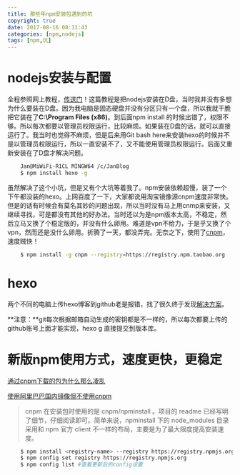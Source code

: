 ```yaml
---
title: 那些年npm安装包遇到的坑
copyright: true
date: 2017-08-16 00:11:43
categories: [npm,nodejs]
tags: [npm,坑]
---
```

# nodejs安装与配置 #
全程参照网上教程，[传送门](http://www.jianshu.com/p/03a76b2e7e00)！这篇教程是把nodejs安装在D盘，当时我并没有多想为什么要装在D盘。因为我电脑是固态硬盘并没有分区只有一个盘，所以我就干脆把它装在了**C:\Program Files (x86)**。到后面npm install 的时候出错了，权限不够。所以每次都要以管理员权限运行，比较麻烦。如果装在D盘的话，就可以直接运行了。我当时也觉得不麻烦，但是后来用Git bash here来安装hexo的时候并不是以管理员权限运行，所以一直安装不了，又不能使用管理员权限运行。后面又重新安装在了D盘才解决问题。
<!--more-->
``` bash
	Jan@MiWiFi-R1CL MINGW64 /c/JanBlog
	$ npm install hexo -g
```

虽然解决了这个小坑，但是又有个大坑等着我了。npm安装依赖超慢，装了一个下午都没装的hexo。上网百度了一下，大家都说用淘宝镜像源cnpm速度非常快。但是的话有时候会有莫名其妙的问题出现，所以当时没有马上用cnmp来安装，又继续寻找，可是都没有其他的好办法。当时还以为是npm版本太高，不稳定，然后立马又换了个稳定版的，并没有什么卵用。难道是vpn不给力，于是乎又换了个vpn，然而还是没什么卵用。折腾了一天，都没弄完。无奈之下，使用了[cnpm](https://npm.taobao.org/)，速度贼快！

``` bash
	$ npm install -g cnpm --registry=https://registry.npm.taobao.org
```

# hexo #
两个不同的电脑上传hexo博客到github老是报错，找了很久终于发现[解决方案](http://blog.csdn.net/gdutxiaoxu/article/details/53573399)。

**注意：**git每次根据邮箱自动生成的密钥都是不一样的，所以每次都要上传的github账号上面才能实现，hexo g 直接提交到版本库。

# 新版npm使用方式，速度更快，更稳定

[通过cnpm下载的包为什么那么凌乱](https://www.zhihu.com/question/53341824)

[使用阿里巴巴国内镜像但不使用cnpm](http://blog.csdn.net/rongbo_j/article/details/52106580)

> cnpm 在安装包时使用的是 cnpm/npminstall 。项目的 readme 已经写明了细节，仔细阅读即可。简单来说，npminstall 下的 node_modules 目录采用和 npm 官方 client 不一样的布局，主要是为了最大限度提高安装速度。

``` bash
	$ npm install <registry-name> --registry https://registry.npmjs.org
	$ npm config set registry https://registry.npmjs.org  
	$ npm config list #查看更新后的config设置
```

